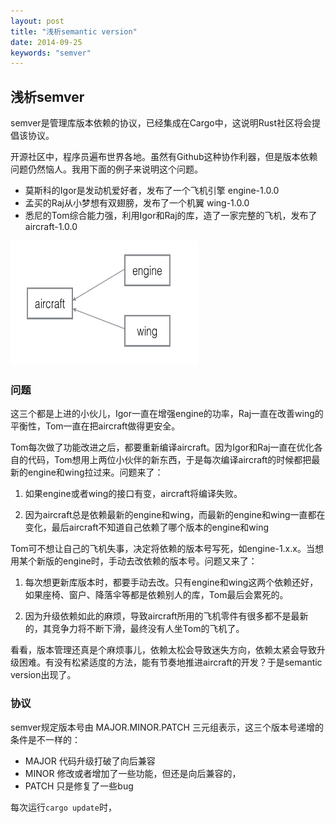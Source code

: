 ```yaml
---
layout: post
title: "浅析semantic version"
date: 2014-09-25
keywords: "semver"
---
```


## 浅析semver

semver是管理库版本依赖的协议，已经集成在Cargo中，这说明Rust社区将会提倡该协议。

开源社区中，程序员遍布世界各地。虽然有Github这种协作利器，但是版本依赖问题仍然恼人。我用下面的例子来说明这个问题。

* 莫斯科的Igor是发动机爱好者，发布了一个飞机引擎 engine-1.0.0
* 孟买的Raj从小梦想有双翅膀，发布了一个机翼 wing-1.0.0
* 悉尼的Tom综合能力强，利用Igor和Raj的库，造了一家完整的飞机，发布了aircraft-1.0.0

<img src="/images/semver-dep.png" width="300px" height="200px"/>

### 问题

这三个都是上进的小伙儿，Igor一直在增强engine的功率，Raj一直在改善wing的平衡性，Tom一直在把aircraft做得更安全。


Tom每次做了功能改进之后，都要重新编译aircraft。因为Igor和Raj一直在优化各自的代码，Tom想用上两位小伙伴的新东西，于是每次编译aircraft的时候都把最新的engine和wing拉过来。问题来了：

1. 如果engine或者wing的接口有变，aircraft将编译失败。

2. 因为aircraft总是依赖最新的engine和wing，而最新的engine和wing一直都在变化，最后aircraft不知道自己依赖了哪个版本的engine和wing


Tom可不想让自己的飞机失事，决定将依赖的版本号写死，如engine-1.x.x。当想用某个新版的engine时，手动去改依赖的版本号。问题又来了：

1. 每次想更新库版本时，都要手动去改。只有engine和wing这两个依赖还好，如果座椅、窗户、降落伞等都是依赖别人的库，Tom最后会累死的。

2. 因为升级依赖如此的麻烦，导致aircraft所用的飞机零件有很多都不是最新的，其竞争力将不断下滑，最终没有人坐Tom的飞机了。

看看，版本管理还真是个麻烦事儿，依赖太松会导致迷失方向，依赖太紧会导致升级困难。有没有松紧适度的方法，能有节奏地推进aircraft的开发？于是semantic version出现了。


### 协议
semver规定版本号由 MAJOR.MINOR.PATCH 三元组表示，这三个版本号递增的条件是不一样的：

* MAJOR 代码升级打破了向后兼容
* MINOR 修改或者增加了一些功能，但还是向后兼容的，
* PATCH 只是修复了一些bug

每次运行`cargo update`时，
